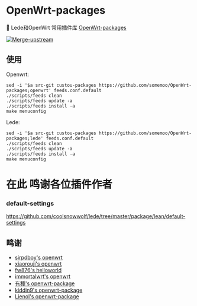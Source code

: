 # OpenWrt-packages
🤖 Lede和OpenWrt 常用插件库
[OpenWrt-packages](https://github.com/somemoo/OpenWrt-packages)

[![Merge-upstream](https://github.com/somemoo/OpenWrt-packages/actions/workflows/Merge-upstream.yml/badge.svg)](https://github.com/somemoo/OpenWrt-packages/actions/workflows/Merge-upstream.yml)

## 使用
Openwrt:
```
sed -i '$a src-git custou-packages https://github.com/somemoo/OpenWrt-packages;openwrt' feeds.conf.default
./scripts/feeds clean
./scripts/feeds update -a
./scripts/feeds install -a
make menuconfig
```
Lede:
```
sed -i '$a src-git custou-packages https://github.com/somemoo/OpenWrt-packages;lede' feeds.conf.default
./scripts/feeds clean
./scripts/feeds update -a
./scripts/feeds install -a
make menuconfig
```

# 在此 鸣谢各位插件作者 


### default-settings
https://github.com/coolsnowwolf/lede/tree/master/package/lean/default-settings


## 鸣谢
- [sirpdboy's openwrt](https://github.com/sirpdboy)
- [xiaorouji's openwrt](https://github.com/xiaorouji)
- [fw876's helloworld](https://github.com/fw876/helloworld)
- [immortalwrt's openwrt](https://github.com/immortalwrt/packages)
- [有種's openwrt-package](https://github.com/kenzok8/openwrt-packages)
- [kiddin9's openwrt-package](https://github.com/kiddin9/openwrt-packages)
- [Lienol's openwrt-package](https://github.com/Lienol/openwrt-package)
